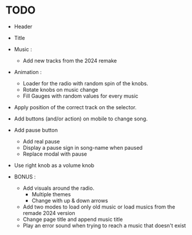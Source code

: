 # TODO
 + Header
  + Title
 
 + Music :
 	+ Add new tracks from the 2024 remake
 + Animation :
 	+ Loader for the radio with random spin of the knobs.
 	+ Rotate knobs on music change
 	+ Fill Gauges with random values for every music
 + Apply position of the correct track on the selector.
 + Add buttons (and/or action) on mobile to change song.
 + Add pause button
 	+ Add real pause
 	+ Display a pause sign in song-name when paused
 	+ Replace modal with pause
 + Use right knob as a volume knob

 + BONUS : 
 	+ Add visuals around the radio.
 		+ Multiple themes
 		+ Change with up & down arrows
 	+ Add two modes to load only old music or load musics from the remade 2024 version
 	+ Change page title and append music title
 	+ Play an error sound when trying to reach a music that doesn't exist